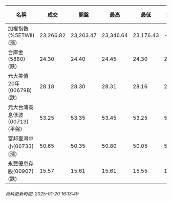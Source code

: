 | 名稱 | 成交 | 開盤 | 最高 | 最低 | 均價 | 成交金額(億) | 昨收 | 漲跌幅 | 漲跌 | 總量 | 昨量 | 振幅 |
| -------- | -------- | -------- | -------- |-------- | -------- | -------- |-------- |-------- |-------- | -------- | -------- |-------- |
|加權指數(%5ETWII) (漲)|23,266.82|23,203.47|23,346.64|23,176.43|-|2,722.71|23,148.08|0.51%|118.74|4,909,654|0|0.74%|
|合庫金(5880) (跌)|24.30|24.40|24.45|24.30|24.35|1.18|24.35|0.21%|0.05|4,844|4,696|0.62%|
|元大美債20年(00679B) (跌)|28.18|28.30|28.31|28.16|28.22|9.79|28.30|0.42%|0.12|34,678|20,929|0.53%|
|元大台灣高息低波(00713) (平盤)|53.25|53.35|53.45|53.25|53.32|5.55|53.25|0.00%|0.00|10,413|5,405|0.38%|
|富邦臺灣中小(00733) (漲)|50.65|50.35|50.80|50.05|50.48|0.765|50.30|0.70%|0.35|1,516|899|1.49%|
|永豐優息存股(00907) (跌)|15.57|15.61|15.61|15.55|15.56|0.259|15.60|0.19%|0.03|1,665|1,432|0.38%|
###### 資料更新時間: 2025-01-20 16:13:49